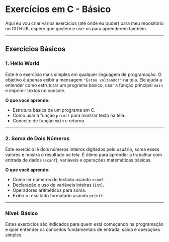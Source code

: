 # Exercícios em C - Básico

Aqui eu vou criar vários exercícios (até onde eu puder) para meu repositório no GITHUB, espero que gostem e use-os para aprenderem também.

---

## Exercícios Básicos

### 1. Hello World

Este é o exercício mais simples em qualquer linguagem de programação. O objetivo é apenas exibir a mensagem `"Estou voltando!"` na tela. Ele ajuda a entender como estruturar um programa básico, usar a função principal `main` e imprimir textos no console.

**O que você aprende:**

- Estrutura básica de um programa em C.
- Como usar a função `printf` para mostrar texto na tela.
- Conceito de função `main` e retorno.

---

### 2. Soma de Dois Números

Este exercício lê dois números inteiros digitados pelo usuário, soma esses valores e mostra o resultado na tela. É ótimo para aprender a trabalhar com entrada de dados (`scanf`), variáveis e operações matemáticas básicas.

**O que você aprende:**

- Como ler números do teclado usando `scanf`.
- Declaração e uso de variáveis inteiras (`int`).
- Operadores aritméticos para soma.
- Exibir o resultado formatado usando `printf`.

---

### Nível: Básico

Estes exercícios são indicados para quem está começando na programação e quer entender os conceitos fundamentais de entrada, saída e operações simples.

